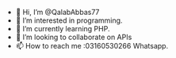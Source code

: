 - 👋 Hi, I’m @QalabAbbas77
- 👀 I’m interested in programming.
- 🌱 I’m currently learning PHP.
- 💞️ I’m looking to collaborate on APIs
- 📫 How to reach me :03160530266 Whatsapp.

<!---
QalabAbbas77/QalabAbbas77 is a ✨ special ✨ repository because its `README.md` (this file) appears on your GitHub profile.
You can click the Preview link to take a look at your changes.
--->

